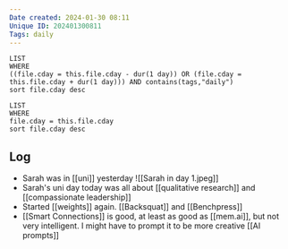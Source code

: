 ```yaml
---
Date created: 2024-01-30 08:11
Unique ID: 202401300811
Tags: daily
---
```

``` dataview
LIST
WHERE 
((file.cday = this.file.cday - dur(1 day)) OR (file.cday = this.file.cday + dur(1 day))) AND contains(tags,"daily")
sort file.cday desc
```
``` dataview
LIST
WHERE 
file.cday = this.file.cday
sort file.cday desc
```
## Log
- Sarah was in [[uni]] yesterday
![[Sarah in day 1.jpeg]]
- Sarah's uni day today was all about [[qualitative research]] and [[compassionate leadership]]  
- Started [[weights]] again. [[Backsquat]] and [[Benchpress]]
- [[Smart Connections]] is good, at least as good as [[mem.ai]], but not very intelligent. I might have to prompt it to be more creative [[AI prompts]]
